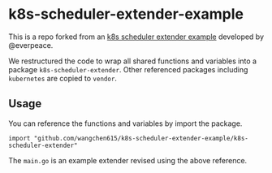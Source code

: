 # k8s-scheduler-extender-example
This is a repo forked from an [k8s scheduler extender example](https://github.com/everpeace/k8s-scheduler-extender-example)
developed by @everpeace. 

We restructured the code to wrap all shared functions and variables into a package `k8s-scheduler-extender`.
Other referenced  packages including `kubernetes` are copied to `vendor`.

## Usage
You can reference the functions and variables by import the package.
```golang
import "github.com/wangchen615/k8s-scheduler-extender-example/k8s-scheduler-extender"
```

The `main.go` is an example extender revised using the above reference.
